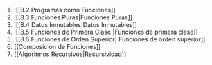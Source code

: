1. ![[8.2 Programas como Funciones]]
2. ![[8.3 Funciones Puras|Funciones Puras]]
3. ![[8.4 Datos Inmutables|Datos Inmutables]]
4. ![[8.5 Funciones de Primera Clase |Funciones de primera clase]]
5. ![[8.6 Funciones de Orden Superior| Funciones de orden superior]]
6. [[Composición de Funciones]]
7. [[Algoritmos Recursivos|Recursividad]]